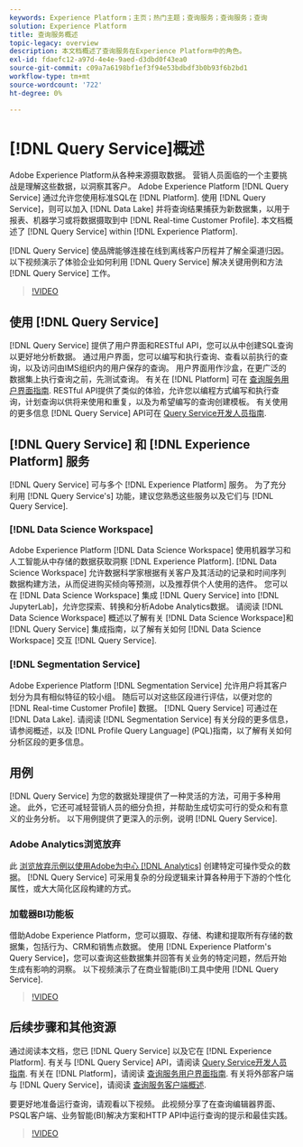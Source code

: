 ```yaml
---
keywords: Experience Platform；主页；热门主题；查询服务；查询服务；查询
solution: Experience Platform
title: 查询服务概述
topic-legacy: overview
description: 本文档概述了查询服务在Experience Platform中的角色。
exl-id: fdaefc12-a97d-4e4e-9aed-d3dbd0f43ea0
source-git-commit: c09a7a6198bf1ef3f94e53bdbdf3b0b93f6b2bd1
workflow-type: tm+mt
source-wordcount: '722'
ht-degree: 0%

---
```


# [!DNL Query Service]概述

Adobe Experience Platform从各种来源摄取数据。 营销人员面临的一个主要挑战是理解这些数据，以洞察其客户。 Adobe Experience Platform [!DNL Query Service] 通过允许您使用标准SQL在 [!DNL Platform]. 使用 [!DNL Query Service]，则可以加入 [!DNL Data Lake] 并将查询结果捕获为新数据集，以用于报表、机器学习或将数据摄取到中 [!DNL Real-time Customer Profile]. 本文档概述了 [!DNL Query Service] within [!DNL Experience Platform].

[!DNL Query Service] 使品牌能够连接在线到离线客户历程并了解全渠道归因。 以下视频演示了体验企业如何利用 [!DNL Query Service] 解决关键用例和方法 [!DNL Query Service] 工作。

>[!VIDEO](https://video.tv.adobe.com/v/29795?quality=12&learn=on)

## 使用 [!DNL Query Service]

[!DNL Query Service] 提供了用户界面和RESTful API，您可以从中创建SQL查询以更好地分析数据。 通过用户界面，您可以编写和执行查询、查看以前执行的查询，以及访问由IMS组织内的用户保存的查询。 用户界面用作沙盒，在更广泛的数据集上执行查询之前，先测试查询。 有关在 [!DNL Platform] 可在 [查询服务用户界面指南](ui/overview.md). RESTful API提供了类似的体验，允许您以编程方式编写和执行查询，计划查询以供将来使用和重复，以及为希望编写的查询创建模板。 有关使用的更多信息 [!DNL Query Service] API可在 [Query Service开发人员指南](api/getting-started.md).

## [!DNL Query Service] 和 [!DNL Experience Platform] 服务

[!DNL Query Service] 可与多个 [!DNL Experience Platform] 服务。 为了充分利用 [!DNL Query Service's] 功能，建议您熟悉这些服务以及它们与 [!DNL Query Service].

### [!DNL Data Science Workspace]

Adobe Experience Platform [!DNL Data Science Workspace] 使用机器学习和人工智能从中存储的数据获取洞察 [!DNL Experience Platform]. [!DNL Data Science Workspace] 允许数据科学家根据有关客户及其活动的记录和时间序列数据构建方法，从而促进购买倾向等预测，以及推荐供个人使用的选件。 您可以在 [!DNL Data Science Workspace] 集成 [!DNL Query Service] into [!DNL JupyterLab]，允许您探索、转换和分析Adobe Analytics数据。 请阅读 [!DNL Data Science Workspace] 概述以了解有关 [!DNL Data Science Workspace]和 [!DNL Query Service] 集成指南，以了解有关如何 [!DNL Data Science Workspace] 交互 [!DNL Query Service].

### [!DNL Segmentation Service]

Adobe Experience Platform [!DNL Segmentation Service] 允许用户将其客户划分为具有相似特征的较小组。 随后可以对这些区段进行评估，以便对您的 [!DNL Real-time Customer Profile] 数据。 [!DNL Query Service] 可通过在 [!DNL Data Lake]. 请阅读 [!DNL Segmentation Service] 有关分段的更多信息，请参阅概述，以及 [!DNL Profile Query Language] (PQL)指南，以了解有关如何分析区段的更多信息。

## 用例

[!DNL Query Service] 为您的数据处理提供了一种灵活的方法，可用于多种用途。 此外，它还可减轻营销人员的细分负担，并帮助生成切实可行的受众和有意义的业务分析。 以下用例提供了更深入的示例，说明 [!DNL Query Service].

### Adobe Analytics浏览放弃

此 [浏览放弃示例以使用Adobe为中心 [!DNL Analytics]](./use-cases/abandoned-browse.md) 创建特定可操作受众的数据。 [!DNL Query Service] 可采用复杂的分段逻辑来计算各种用于下游的个性化属性，或大大简化区段构建的方式。

### 加载器BI功能板

借助Adobe Experience Platform，您可以摄取、存储、构建和提取所有存储的数据集，包括行为、CRM和销售点数据。 使用 [!DNL Experience Platform's Query Service]，您可以查询这些数据集并回答有关业务的特定问题，然后开始生成有影响的洞察。 以下视频演示了在商业智能(BI)工具中使用 [!DNL Query Service].

>[!VIDEO](https://video.tv.adobe.com/v/28981?quality=12&learn=on)

## 后续步骤和其他资源

通过阅读本文档，您已 [!DNL Query Service] 以及它在 [!DNL Experience Platform]. 有关与 [!DNL Query Service] API，请阅读 [Query Service开发人员指南](api/getting-started.md). 有关在 [!DNL Platform]，请阅读 [查询服务用户界面指南](ui/overview.md). 有关将外部客户端与 [!DNL Query Service]，请阅读 [查询服务客户端概述](clients/overview.md).

要更好地准备运行查询，请观看以下视频。 此视频分享了在查询编辑器界面、PSQL客户端、业务智能(BI)解决方案和HTTP API中运行查询的提示和最佳实践。

>[!VIDEO](https://video.tv.adobe.com/v/29811?quality=12&learn=on)
